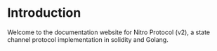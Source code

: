 # Introduction

Welcome to the documentation website for Nitro Protocol (v2), a state channel protocol implementation in solidity and Golang.
